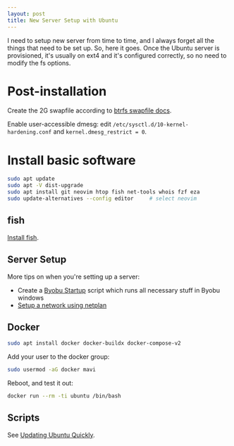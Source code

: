 ```yaml
---
layout: post
title: New Server Setup with Ubuntu
---
```


I need to setup new server from time to time, and I always forget all the things that need to be set up.
So, here it goes. Once the Ubuntu server is provisioned, it's usually on ext4 and it's configured
correctly, so no need to modify the fs options.

# Post-installation

Create the 2G swapfile according to [btrfs swapfile docs](https://btrfs.readthedocs.io/en/latest/Swapfile.html).

Enable user-accessible dmesg: edit `/etc/sysctl.d/10-kernel-hardening.conf` and `kernel.dmesg_restrict = 0`.

# Install basic software

```bash
sudo apt update
sudo apt -V dist-upgrade
sudo apt install git neovim htop fish net-tools whois fzf eza
sudo update-alternatives --config editor     # select neovim
```

## fish

[Install fish](../fish/).

## Server Setup

More tips on when you're setting up a server:

* Create a [Byobu Startup](../byobu-startup/) script which runs all necessary stuff in Byobu windows
* [Setup a network using netplan](../ubuntu-netplan-no-networkmanager/)

## Docker

```bash
sudo apt install docker docker-buildx docker-compose-v2
```

Add your user to the docker group:
```bash
sudo usermod -aG docker mavi
```
Reboot, and test it out:
```bash
docker run --rm -ti ubuntu /bin/bash
```

## Scripts

See [Updating Ubuntu Quickly](../updating-ubuntu-quickly/).

